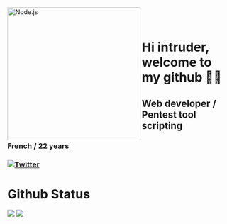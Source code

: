 <img align="left" alt="Node.js" width="300px" height="300px" top="200px" src="https://media.giphy.com/media/l4EoYvSFAO0BjGcU0/giphy.gif" />
<br>
<br>

# Hi intruder, welcome to my github  🏴‍☠️ 

## Web developer / Pentest tool scripting

### French / 22 years

### [![Twitter](https://img.shields.io/twitter/follow/Lokysec?style=social?style=for-the-badge&logo=twitter)](https://instagram.com/fajartheggman)

# Github Status
![](https://github-readme-stats.vercel.app/api?username=Lokysec&theme=blue-green)
![](https://github-readme-stats.vercel.app/api/top-langs/?username=Lokysec&theme=blue-green)

